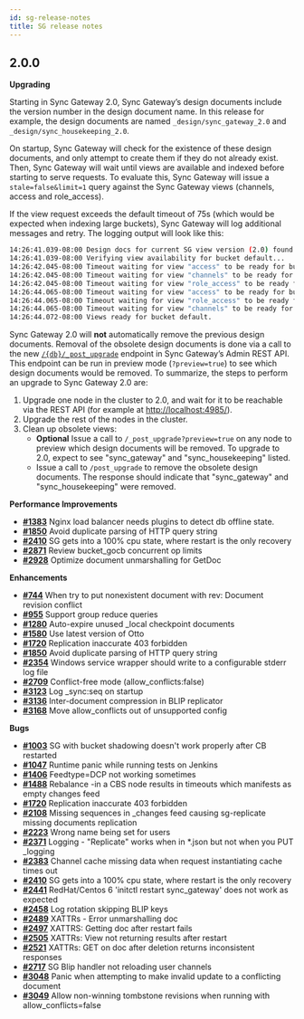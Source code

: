 ```yaml
---
id: sg-release-notes
title: SG release notes
---
```


## 2.0.0

__Upgrading__

Starting in Sync Gateway 2.0, Sync Gateway’s design documents include the version number in the design document name. In this release for example, the design documents are named `_design/sync_gateway_2.0` and `_design/sync_housekeeping_2.0`.

On startup, Sync Gateway will check for the existence of these design documents, and only attempt to create them if they do not already exist. Then, Sync Gateway will wait until views are available and indexed before starting to serve requests. To evaluate this, Sync Gateway will issue a `stale=false&limit=1` query against the Sync Gateway views (channels, access and role_access).

If the view request exceeds the default timeout of 75s (which would be expected when indexing large buckets), Sync Gateway will log additional messages and retry. The logging output will look like this:

```bash
14:26:41.039-08:00 Design docs for current SG view version (2.0) found.
14:26:41.039-08:00 Verifying view availability for bucket default...
14:26:42.045-08:00 Timeout waiting for view "access" to be ready for bucket "default" - retrying...
14:26:42.045-08:00 Timeout waiting for view "channels" to be ready for bucket "default" - retrying...
14:26:42.045-08:00 Timeout waiting for view "role_access" to be ready for bucket "default" - retrying...
14:26:44.065-08:00 Timeout waiting for view "access" to be ready for bucket "default" - retrying...
14:26:44.065-08:00 Timeout waiting for view "role_access" to be ready for bucket "default" - retrying...
14:26:44.065-08:00 Timeout waiting for view "channels" to be ready for bucket "default" - retrying...
14:26:44.072-08:00 Views ready for bucket default.
```

Sync Gateway 2.0 will **not** automatically remove the previous design documents. Removal of the obsolete design documents is done via a call to the new  [`/{db}/_post_upgrade`](../admin-rest-api/index.html) endpoint in Sync Gateway’s Admin REST API. This endpoint can be run in preview mode (`?preview=true`) to see which design documents would be removed. To summarize, the steps to perform an upgrade to Sync Gateway 2.0 are:

1. Upgrade one node in the cluster to 2.0, and wait for it to be reachable via the REST API (for example at [http://localhost:4985/](http://localhost:4985/)).
2. Upgrade the rest of the nodes in the cluster.
3. Clean up obsolete views:
	- **Optional** Issue a call to `/_post_upgrade?preview=true` on any node to preview which design documents will be removed. To upgrade to 2.0, expect to see "sync_gateway" and "sync_housekeeping" listed.
	- Issue a call to `/post_upgrade` to remove the obsolete design documents. The response should indicate that "sync_gateway" and "sync_housekeeping" were removed.

__Performance Improvements__

- [__#1383__](https://github.com/couchbase/sync_gateway/issues/1383) Nginx load balancer needs plugins to detect db offline state.
- [__#1850__](https://github.com/couchbase/sync_gateway/issues/1850) Avoid duplicate parsing of HTTP query string
- [__#2410__](https://github.com/couchbase/sync_gateway/issues/2410) SG gets into a 100% cpu state, where restart is the only recovery
- [__#2871__](https://github.com/couchbase/sync_gateway/issues/2871) Review bucket_gocb concurrent op limits
- [__#2928__](https://github.com/couchbase/sync_gateway/issues/2928) Optimize document unmarshalling for GetDoc

__Enhancements__

- [__#744__](https://github.com/couchbase/sync_gateway/issues/744) When try to put nonexistent document with rev: Document revision conflict
- [__#955__](https://github.com/couchbase/sync_gateway/issues/955) Support group reduce queries
- [__#1280__](https://github.com/couchbase/sync_gateway/issues/1280) Auto-expire unused _local checkpoint documents 
- [__#1580__](https://github.com/couchbase/sync_gateway/issues/1580) Use latest version of Otto
- [__#1720__](https://github.com/couchbase/sync_gateway/issues/1720) Replication inaccurate 403 forbidden
- [__#1850__](https://github.com/couchbase/sync_gateway/issues/1850) Avoid duplicate parsing of HTTP query string
- [__#2354__](https://github.com/couchbase/sync_gateway/issues/2354) Windows service wrapper should write to a configurable stderr log file
- [__#2709__](https://github.com/couchbase/sync_gateway/issues/2709) Conflict-free mode (allow_conflicts:false)
- [__#3123__](https://github.com/couchbase/sync_gateway/issues/3123) Log _sync:seq on startup
- [__#3136__](https://github.com/couchbase/sync_gateway/issues/3136) Inter-document compression in BLIP replicator
- [__#3168__](https://github.com/couchbase/sync_gateway/issues/3168) Move allow_conflicts out of unsupported config 

__Bugs__

- [__#1003__](https://github.com/couchbase/sync_gateway/issues/1003) SG with bucket shadowing doesn't work properly after CB restarted
- [__#1047__](https://github.com/couchbase/sync_gateway/issues/1047) Runtime panic while running tests on Jenkins
- [__#1406__](https://github.com/couchbase/sync_gateway/issues/1406) Feedtype=DCP not working sometimes
- [__#1488__](https://github.com/couchbase/sync_gateway/issues/1488) Rebalance -in a CBS node results in timeouts which manifests as empty changes feed
- [__#1720__](https://github.com/couchbase/sync_gateway/issues/1720) Replication inaccurate 403 forbidden
- [__#2108__](https://github.com/couchbase/sync_gateway/issues/2108) Missing sequences in _changes feed causing sg-replicate missing documents replication
- [__#2223__](https://github.com/couchbase/sync_gateway/issues/2223) Wrong name being set for users
- [__#2371__](https://github.com/couchbase/sync_gateway/issues/2371) Logging - "Replicate" works when in *.json but not when you PUT _logging
- [__#2383__](https://github.com/couchbase/sync_gateway/issues/2383) Channel cache missing data when request instantiating cache times out
- [__#2410__](https://github.com/couchbase/sync_gateway/issues/2410) SG gets into a 100% cpu state, where restart is the only recovery
- [__#2441__](https://github.com/couchbase/sync_gateway/issues/2441) RedHat/Centos 6 'initctl restart sync_gateway' does not work as expected
- [__#2458__](https://github.com/couchbase/sync_gateway/issues/2458) Log rotation skipping BLIP keys
- [__#2489__](https://github.com/couchbase/sync_gateway/issues/2489) XATTRs - Error unmarshalling doc
- [__#2497__](https://github.com/couchbase/sync_gateway/issues/2497) XATTRS: Getting doc after restart fails
- [__#2505__](https://github.com/couchbase/sync_gateway/issues/2505) XATTRs: View not returning results after restart
- [__#2521__](https://github.com/couchbase/sync_gateway/issues/2521) XATTRs: GET on doc after deletion returns inconsistent responses
- [__#2717__](https://github.com/couchbase/sync_gateway/issues/2717) SG Blip handler not reloading user channels
- [__#3048__](https://github.com/couchbase/sync_gateway/issues/3048) Panic when attempting to make invalid update to a conflicting document
- [__#3049__](https://github.com/couchbase/sync_gateway/issues/3049) Allow non-winning tombstone revisions when running with allow_conflicts=false